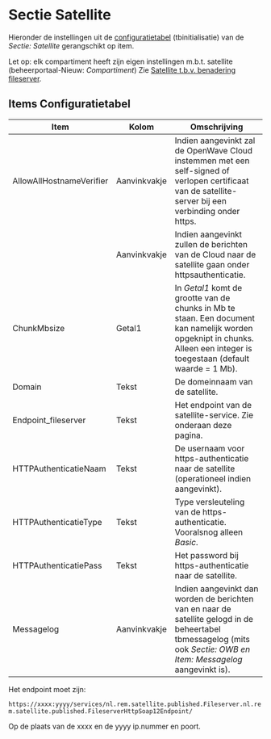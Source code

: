 # Sectie Satellite

Hieronder de instellingen uit de [configuratietabel](/instellen_inrichten/configuratie/README.md) (tbinitialisatie) van de _Sectie: Satellite_ gerangschikt op item.

Let op: elk compartiment heeft zijn eigen instellingen m.b.t. satellite (beheerportaal-Nieuw: _Compartiment_) Zie [Satellite t.b.v. benadering fileserver](/instellen_inrichten/satellite_filesysteem.md).

## Items Configuratietabel

| Item                     | Kolom        | Omschrijving                                                               |
|--------------------------|--------------|----------------------------------------------------------------------------|
| AllowAllHostnameVerifier | Aanvinkvakje | Indien aangevinkt zal de OpenWave Cloud instemmen met een self-signed of verlopen certificaat van de satellite-server bij een verbinding onder https. |
|                          | Aanvinkvakje | Indien aangevinkt zullen de berichten van de Cloud naar de satellite gaan onder httpsauthenticatie. |
| ChunkMbsize              | Getal1       | In _Getal1_ komt de grootte van de chunks in Mb te staan. Een document kan namelijk worden opgeknipt in chunks. Alleen een integer is toegestaan (default waarde = 1 Mb). |
| Domain                   | Tekst        | De domeinnaam van de satellite.                                            |
| Endpoint_fileserver      | Tekst        | Het endpoint van de satellite-service. Zie onderaan deze pagina.           |
| HTTPAuthenticatieNaam    | Tekst        | De usernaam voor https-authenticatie naar de satellite (operationeel indien aangevinkt). |
| HTTPAuthenticatieType    | Tekst        | Type versleuteling van de https-authenticatie. Vooralsnog alleen _Basic_.  |
| HTTPAuthenticatiePass    | Tekst        | Het password bij https-authenticatie naar de satellite.                    |
| Messagelog               | Aanvinkvakje | Indien aangevinkt dan worden de berichten van en naar de satellite gelogd in de beheertabel tbmessagelog (mits ook _Sectie: OWB en Item: Messagelog_ aangevinkt is). |

Het endpoint moet zijn:

`https://xxxx:yyyy/services/nl.rem.satellite.published.Fileserver.nl.rem.satellite.published.FileserverHttpSoap12Endpoint/`

Op de plaats van de xxxx en de yyyy ip.nummer en poort.
